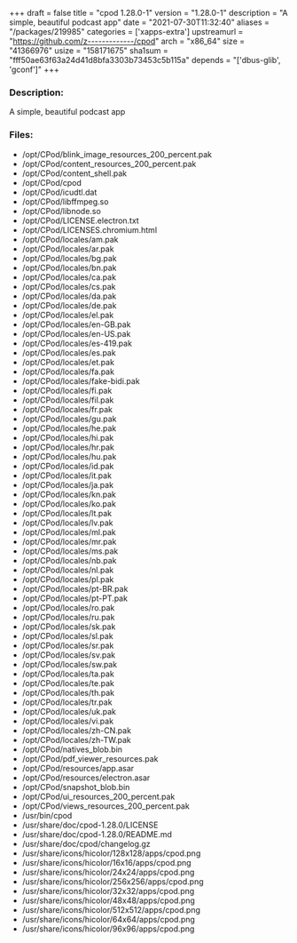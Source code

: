 +++
draft = false
title = "cpod 1.28.0-1"
version = "1.28.0-1"
description = "A simple, beautiful podcast app"
date = "2021-07-30T11:32:40"
aliases = "/packages/219985"
categories = ['xapps-extra']
upstreamurl = "https://github.com/z-------------/cpod"
arch = "x86_64"
size = "41366976"
usize = "158171675"
sha1sum = "fff50ae63f63a24d41d8bfa3303b73453c5b115a"
depends = "['dbus-glib', 'gconf']"
+++
### Description: 
A simple, beautiful podcast app

### Files: 
* /opt/CPod/blink_image_resources_200_percent.pak
* /opt/CPod/content_resources_200_percent.pak
* /opt/CPod/content_shell.pak
* /opt/CPod/cpod
* /opt/CPod/icudtl.dat
* /opt/CPod/libffmpeg.so
* /opt/CPod/libnode.so
* /opt/CPod/LICENSE.electron.txt
* /opt/CPod/LICENSES.chromium.html
* /opt/CPod/locales/am.pak
* /opt/CPod/locales/ar.pak
* /opt/CPod/locales/bg.pak
* /opt/CPod/locales/bn.pak
* /opt/CPod/locales/ca.pak
* /opt/CPod/locales/cs.pak
* /opt/CPod/locales/da.pak
* /opt/CPod/locales/de.pak
* /opt/CPod/locales/el.pak
* /opt/CPod/locales/en-GB.pak
* /opt/CPod/locales/en-US.pak
* /opt/CPod/locales/es-419.pak
* /opt/CPod/locales/es.pak
* /opt/CPod/locales/et.pak
* /opt/CPod/locales/fa.pak
* /opt/CPod/locales/fake-bidi.pak
* /opt/CPod/locales/fi.pak
* /opt/CPod/locales/fil.pak
* /opt/CPod/locales/fr.pak
* /opt/CPod/locales/gu.pak
* /opt/CPod/locales/he.pak
* /opt/CPod/locales/hi.pak
* /opt/CPod/locales/hr.pak
* /opt/CPod/locales/hu.pak
* /opt/CPod/locales/id.pak
* /opt/CPod/locales/it.pak
* /opt/CPod/locales/ja.pak
* /opt/CPod/locales/kn.pak
* /opt/CPod/locales/ko.pak
* /opt/CPod/locales/lt.pak
* /opt/CPod/locales/lv.pak
* /opt/CPod/locales/ml.pak
* /opt/CPod/locales/mr.pak
* /opt/CPod/locales/ms.pak
* /opt/CPod/locales/nb.pak
* /opt/CPod/locales/nl.pak
* /opt/CPod/locales/pl.pak
* /opt/CPod/locales/pt-BR.pak
* /opt/CPod/locales/pt-PT.pak
* /opt/CPod/locales/ro.pak
* /opt/CPod/locales/ru.pak
* /opt/CPod/locales/sk.pak
* /opt/CPod/locales/sl.pak
* /opt/CPod/locales/sr.pak
* /opt/CPod/locales/sv.pak
* /opt/CPod/locales/sw.pak
* /opt/CPod/locales/ta.pak
* /opt/CPod/locales/te.pak
* /opt/CPod/locales/th.pak
* /opt/CPod/locales/tr.pak
* /opt/CPod/locales/uk.pak
* /opt/CPod/locales/vi.pak
* /opt/CPod/locales/zh-CN.pak
* /opt/CPod/locales/zh-TW.pak
* /opt/CPod/natives_blob.bin
* /opt/CPod/pdf_viewer_resources.pak
* /opt/CPod/resources/app.asar
* /opt/CPod/resources/electron.asar
* /opt/CPod/snapshot_blob.bin
* /opt/CPod/ui_resources_200_percent.pak
* /opt/CPod/views_resources_200_percent.pak
* /usr/bin/cpod
* /usr/share/doc/cpod-1.28.0/LICENSE
* /usr/share/doc/cpod-1.28.0/README.md
* /usr/share/doc/cpod/changelog.gz
* /usr/share/icons/hicolor/128x128/apps/cpod.png
* /usr/share/icons/hicolor/16x16/apps/cpod.png
* /usr/share/icons/hicolor/24x24/apps/cpod.png
* /usr/share/icons/hicolor/256x256/apps/cpod.png
* /usr/share/icons/hicolor/32x32/apps/cpod.png
* /usr/share/icons/hicolor/48x48/apps/cpod.png
* /usr/share/icons/hicolor/512x512/apps/cpod.png
* /usr/share/icons/hicolor/64x64/apps/cpod.png
* /usr/share/icons/hicolor/96x96/apps/cpod.png
